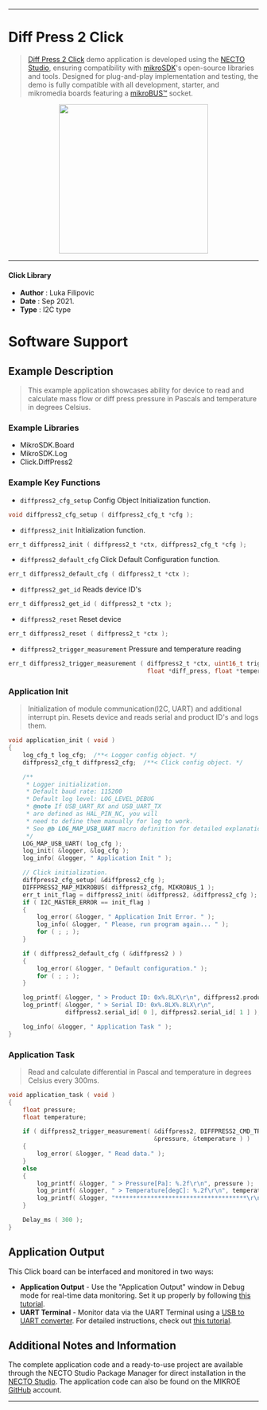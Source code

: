 
---
# Diff Press 2 Click

> [Diff Press 2 Click](https://www.mikroe.com/?pid_product=MIKROE-4894) demo application is developed using
the [NECTO Studio](https://www.mikroe.com/necto), ensuring compatibility with [mikroSDK](https://www.mikroe.com/mikrosdk)'s
open-source libraries and tools. Designed for plug-and-play implementation and testing, the demo is fully compatible with
all development, starter, and mikromedia boards featuring a [mikroBUS&trade;](https://www.mikroe.com/mikrobus) socket.

<p align="center">
  <img src="https://www.mikroe.com/?pid_product=MIKROE-4894&image=1" height=300px>
</p>

---

#### Click Library

- **Author**        : Luka Filipovic
- **Date**          : Sep 2021.
- **Type**          : I2C type

# Software Support

## Example Description

> This example application showcases ability for device
to read and calculate mass flow or diff press pressure
in Pascals and temperature in degrees Celsius.

### Example Libraries

- MikroSDK.Board
- MikroSDK.Log
- Click.DiffPress2

### Example Key Functions

- `diffpress2_cfg_setup` Config Object Initialization function.
```c
void diffpress2_cfg_setup ( diffpress2_cfg_t *cfg );
```

- `diffpress2_init` Initialization function.
```c
err_t diffpress2_init ( diffpress2_t *ctx, diffpress2_cfg_t *cfg );
```

- `diffpress2_default_cfg` Click Default Configuration function.
```c
err_t diffpress2_default_cfg ( diffpress2_t *ctx );
```

- `diffpress2_get_id` Reads device ID's
```c
err_t diffpress2_get_id ( diffpress2_t *ctx );
```

- `diffpress2_reset` Reset device
```c
err_t diffpress2_reset ( diffpress2_t *ctx );
```

- `diffpress2_trigger_measurement` Pressure and temperature reading
```c
err_t diffpress2_trigger_measurement ( diffpress2_t *ctx, uint16_t trigger_type, 
                                       float *diff_press, float *temperature );
```

### Application Init

> Initialization of module communication(I2C, UART) and 
additional interrupt pin. Resets device and reads
serial and product ID's and logs them.

```c
void application_init ( void ) 
{
    log_cfg_t log_cfg;  /**< Logger config object. */
    diffpress2_cfg_t diffpress2_cfg;  /**< Click config object. */

    /** 
     * Logger initialization.
     * Default baud rate: 115200
     * Default log level: LOG_LEVEL_DEBUG
     * @note If USB_UART_RX and USB_UART_TX 
     * are defined as HAL_PIN_NC, you will 
     * need to define them manually for log to work. 
     * See @b LOG_MAP_USB_UART macro definition for detailed explanation.
     */
    LOG_MAP_USB_UART( log_cfg );
    log_init( &logger, &log_cfg );
    log_info( &logger, " Application Init " );

    // Click initialization.
    diffpress2_cfg_setup( &diffpress2_cfg );
    DIFFPRESS2_MAP_MIKROBUS( diffpress2_cfg, MIKROBUS_1 );
    err_t init_flag = diffpress2_init( &diffpress2, &diffpress2_cfg );
    if ( I2C_MASTER_ERROR == init_flag ) 
    {
        log_error( &logger, " Application Init Error. " );
        log_info( &logger, " Please, run program again... " );
        for ( ; ; );
    }

    if ( diffpress2_default_cfg ( &diffpress2 ) ) 
    {
        log_error( &logger, " Default configuration." );
        for ( ; ; );
    }

    log_printf( &logger, " > Product ID: 0x%.8LX\r\n", diffpress2.product_id );
    log_printf( &logger, " > Serial ID: 0x%.8LX%.8LX\r\n", 
                diffpress2.serial_id[ 0 ], diffpress2.serial_id[ 1 ] );

    log_info( &logger, " Application Task " );
}
```

### Application Task

> Read and calculate differential in Pascal and temperature 
in degrees Celsius every 300ms.

```c
void application_task ( void )
{
    float pressure;
    float temperature;

    if ( diffpress2_trigger_measurement( &diffpress2, DIFFPRESS2_CMD_TRIGGER_MEAS_DIFF_PRESS, 
                                         &pressure, &temperature ) )
    {
        log_error( &logger, " Read data." );
    }
    else
    {
        log_printf( &logger, " > Pressure[Pa]: %.2f\r\n", pressure );
        log_printf( &logger, " > Temperature[degC]: %.2f\r\n", temperature );
        log_printf( &logger, "*************************************\r\n" );
    }

    Delay_ms ( 300 );
}
```

## Application Output

This Click board can be interfaced and monitored in two ways:
- **Application Output** - Use the "Application Output" window in Debug mode for real-time data monitoring.
Set it up properly by following [this tutorial](https://www.youtube.com/watch?v=ta5yyk1Woy4).
- **UART Terminal** - Monitor data via the UART Terminal using
a [USB to UART converter](https://www.mikroe.com/click/interface/usb?interface*=uart,uart). For detailed instructions,
check out [this tutorial](https://help.mikroe.com/necto/v2/Getting%20Started/Tools/UARTTerminalTool).

## Additional Notes and Information

The complete application code and a ready-to-use project are available through the NECTO Studio Package Manager for 
direct installation in the [NECTO Studio](https://www.mikroe.com/necto). The application code can also be found on
the MIKROE [GitHub](https://github.com/MikroElektronika/mikrosdk_click_v2) account.

---
